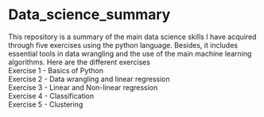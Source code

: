 # Data_science_summary
This repository is a summary of the main data science skills I have acquired through five exercises using the python language. Besides, it includes essential tools in data wrangling and the use of the main machine learning algorithms. Here are the different exercises <br>
Exercise 1 - Basics of Python <br>
Exercise 2 - Data wrangling and linear regression <br>
Exercise 3 - Linear and Non-linear regression <br>
Exercise 4 - Classification <br>
Exercise 5 - Clustering
